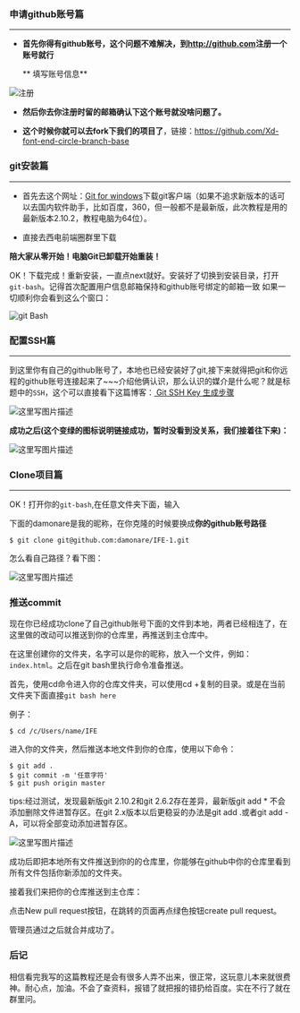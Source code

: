 ### 申请github账号篇
---

- **首先你得有github账号，这个问题不难解决，到<a>http://github.com</a>注册一个账号就行**


  ** 填写账号信息**

 ![注册](http://img.blog.csdn.net/20160107142607507)

-  **然后你去你注册时留的邮箱确认下这个账号就没啥问题了。**

-  **这个时候你就可以去fork下我们的项目了**，链接：<a>https://github.com/Xd-font-end-circle-branch-base</a>

### git安装篇

---

- 首先去这个网址：[Git for windows](https://git-for-windows.github.io/)下载git客户端（如果不追求新版本的话可以去国内软件助手，比如百度，360，但一般都不是最新版，此次教程是用的最新版本2.10.2，教程电脑为64位）。

- 直接去西电前端圈群里下载

**陪大家从零开始！电脑Git已卸载开始重装！**

OK！下载完成！重新安装，一直点next就好。安装好了切换到安装目录，打开`git-bash`。记得首次配置用户信息邮箱保持和github账号绑定的邮箱一致
如果一切顺利你会看到这么个窗口：

![git Bash](http://img.blog.csdn.net/20161118171715140)

### 配置SSH篇

---

到这里你有自己的github账号了，本地也已经安装好了git,接下来就得把git和你远程的github账号连接起来了~~~介绍他俩认识，那么认识的媒介是什么呢？就是标题中的`SSH`，这个可以直接看下这篇博客：[ Git SSH Key 生成步骤](http://blog.csdn.net/hustpzb/article/details/8230454/)

![这里写图片描述](http://img.blog.csdn.net/20161118173817449)

**成功之后(这个变绿的图标说明链接成功，暂时没看到没关系，我们接着往下来)：**

![这里写图片描述](http://img.blog.csdn.net/20161118173750855)

### Clone项目篇

---

OK！打开你的`git-bash`,在任意文件夹下面，输入

下面的damonare是我的昵称，在你克隆的时候要换成**你的github账号路径**
```git
$ git clone git@github.com:damonare/IFE-1.git
```

怎么看自己路径？看下图：

![这里写图片描述](http://img.blog.csdn.net/20161118174257267)


### 推送commit

现在你已经成功clone了自己github账号下面的文件到本地，两者已经相连了，在这里做的改动可以推送到你的仓库里，再推送到主仓库中。

在这里创建你的文件夹，名字可以是你的昵称，放入一个文件，例如：`index.html`。之后在git bash里执行命令准备推送。

首先，使用cd命令进入你的仓库文件夹，可以使用cd +复制的目录。或是在当前文件夹下面直接`git bash here`

例子：
```git
$ cd /c/Users/name/IFE
```

进入你的文件夹，然后推送本地文件到你的仓库，使用以下命令：

```git
$ git add .
$ git commit -m '任意字符'
$ git push origin master
```
tips:经过测试，发现最新版git 2.10.2和git 2.6.2存在差异，最新版git add * 不会添加删除文件进暂存区。在git 2.x版本以后更稳妥的办法是git add .或者git add -A，可以将全部变动添加进暂存区。

![这里写图片描述](http://img.blog.csdn.net/20161118174647342)

成功后即把本地所有文件推送到你的的仓库里，你能够在github中你的仓库里看到所有文件包括你新添加的文件夹。

接着我们来把你的仓库推送到主仓库：

点击New pull request按钮，在跳转的页面再点绿色按钮create pull request。

管理员通过之后就合并成功了。

### 后记

相信看完我写的这篇教程还是会有很多人弄不出来，很正常，这玩意儿本来就很费神。耐心点，加油。不会了查资料，报错了就把报的错扔给百度。实在不行了就在群里问。
